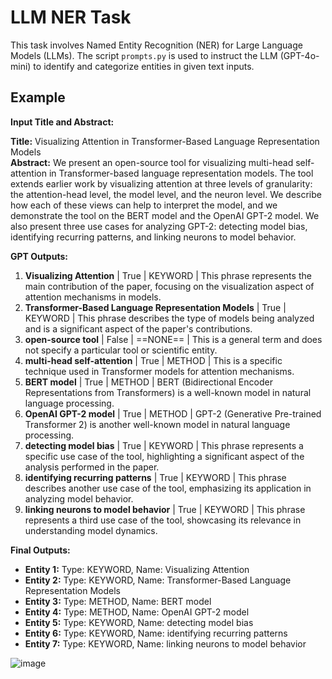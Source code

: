 # LLM NER Task

This task involves Named Entity Recognition (NER) for Large Language Models (LLMs). The script `prompts.py` is used to instruct the LLM (GPT-4o-mini) to identify and categorize entities in given text inputs.

## Example

**Input Title and Abstract:**

**Title:** Visualizing Attention in Transformer-Based Language Representation Models  
**Abstract:** We present an open-source tool for visualizing multi-head self-attention in Transformer-based language representation models. The tool extends earlier work by visualizing attention at three levels of granularity: the attention-head level, the model level, and the neuron level. We describe how each of these views can help to interpret the model, and we demonstrate the tool on the BERT model and the OpenAI GPT-2 model. We also present three use cases for analyzing GPT-2: detecting model bias, identifying recurring patterns, and linking neurons to model behavior.

**GPT Outputs:**

1. **Visualizing Attention** | True | KEYWORD | This phrase represents the main contribution of the paper, focusing on the visualization aspect of attention mechanisms in models.
2. **Transformer-Based Language Representation Models** | True | KEYWORD | This phrase describes the type of models being analyzed and is a significant aspect of the paper's contributions.
3. **open-source tool** | False | ==NONE== | This is a general term and does not specify a particular tool or scientific entity.
4. **multi-head self-attention** | True | METHOD | This is a specific technique used in Transformer models for attention mechanisms.
5. **BERT model** | True | METHOD | BERT (Bidirectional Encoder Representations from Transformers) is a well-known model in natural language processing.
6. **OpenAI GPT-2 model** | True | METHOD | GPT-2 (Generative Pre-trained Transformer 2) is another well-known model in natural language processing.
7. **detecting model bias** | True | KEYWORD | This phrase represents a specific use case of the tool, highlighting a significant aspect of the analysis performed in the paper.
8. **identifying recurring patterns** | True | KEYWORD | This phrase describes another use case of the tool, emphasizing its application in analyzing model behavior.
9. **linking neurons to model behavior** | True | KEYWORD | This phrase represents a third use case of the tool, showcasing its relevance in understanding model dynamics.

**Final Outputs:**

- **Entity 1:** Type: KEYWORD, Name: Visualizing Attention
- **Entity 2:** Type: KEYWORD, Name: Transformer-Based Language Representation Models
- **Entity 3:** Type: METHOD, Name: BERT model
- **Entity 4:** Type: METHOD, Name: OpenAI GPT-2 model
- **Entity 5:** Type: KEYWORD, Name: detecting model bias
- **Entity 6:** Type: KEYWORD, Name: identifying recurring patterns
- **Entity 7:** Type: KEYWORD, Name: linking neurons to model behavior

![image](files:entity_distribution.png)
